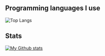 ## Programming languages I use

![Top Langs](https://github-readme-stats.vercel.app/api/top-langs/?username=anuraghazra&layout=compact)

## Stats

[![My Github stats](https://github-readme-stats.vercel.app/api?username=nhonorisg&show=reviews,discussions_started,discussions_answered,prs_merged,prs_merged_percentage&include_all_commits=true&rank_icon=github&show_icons=true&theme=tokyonight)](https://github.com/nhonorisg)
